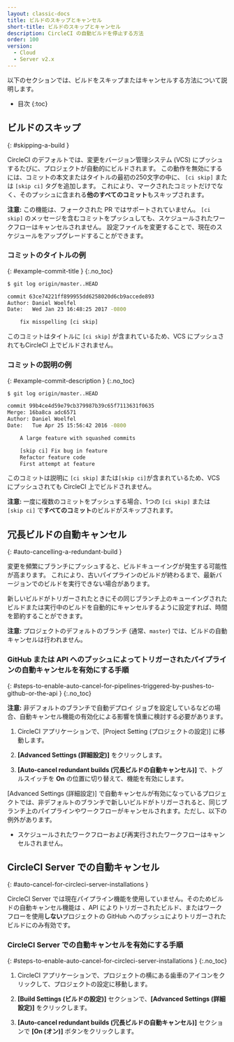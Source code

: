 ```yaml
---
layout: classic-docs
title: ビルドのスキップとキャンセル
short-title: ビルドのスキップとキャンセル
description: CircleCI の自動ビルドを停止する方法
order: 100
version:
  - Cloud
  - Server v2.x
---
```


以下のセクションでは、ビルドをスキップまたはキャンセルする方法について説明します。

* 目次
{:toc}

## ビルドのスキップ
{: #skipping-a-build }

CircleCI のデフォルトでは、変更をバージョン管理システム (VCS) にプッシュするたびに、プロジェクトが自動的にビルドされます。 この動作を無効にするには、コミットの本文またはタイトルの最初の250文字の中に、 `[ci skip]` または `[skip ci]` タグを追加します。 これにより、マークされたコミットだけでなく、そのプッシュに含まれる**他のすべてのコミット**もスキップされます。

**注意:** この機能は、フォークされた PR ではサポートされていません。 `[ci skip]` のメッセージを含むコミットをプッシュしても、スケジュールされたワークフローはキャンセルされません。 設定ファイルを変更することで、現在のスケジュールをアップグレードすることができます。

### コミットのタイトルの例
{: #example-commit-title }
{:.no_toc}

```bash
$ git log origin/master..HEAD

commit 63ce74221ff899955dd6258020d6cb9accede893
Author: Daniel Woelfel
Date:   Wed Jan 23 16:48:25 2017 -0800

    fix misspelling [ci skip]
```

このコミットはタイトルに `[ci skip]` が含まれているため、VCS にプッシュされてもCircleCI 上でビルドされません。

### コミットの説明の例
{: #example-commit-description }
{:.no_toc}

```bash
$ git log origin/master..HEAD

commit 99b4ce4d59e79cb379987b39c65f7113631f0635
Merge: 16ba8ca adc6571
Author: Daniel Woelfel
Date:   Tue Apr 25 15:56:42 2016 -0800

    A large feature with squashed commits

    [skip ci] Fix bug in feature
    Refactor feature code
    First attempt at feature
```

このコミットは説明に `[ci skip]` または`[skip ci]`が含まれているため、VCS にプッシュされても CircleCI 上でビルドされません。

**注意:** 一度に複数のコミットをプッシュする場合、1つの `[ci skip]` または `[skip ci]` で**すべてのコミット**のビルドがスキップされます。

## 冗長ビルドの自動キャンセル
{: #auto-cancelling-a-redundant-build }

変更を頻繁にブランチにプッシュすると、ビルドキューイングが発生する可能性が高まります。 これにより、古いパイプラインのビルドが終わるまで、最新バージョンでのビルドを実行できない場合があります。

新しいビルドがトリガーされたときにその同じブランチ上のキューイングされたビルドまたは実行中のビルドを自動的にキャンセルするように設定すれば、時間を節約することができます。

**注意:** プロジェクトのデフォルトのブランチ (通常、`master`) では、ビルドの自動キャンセルは行われません。

### GitHub または API へのプッシュによってトリガーされたパイプラインの自動キャンセルを有効にする手順
{: #steps-to-enable-auto-cancel-for-pipelines-triggered-by-pushes-to-github-or-the-api }
{:.no_toc}

**注意:** 非デフォルトのブランチで自動デプロイ ジョブを設定しているなどの場合、自動キャンセル機能の有効化による影響を慎重に検討する必要があります。

1. CircleCI アプリケーションで、[Project Setting (プロジェクトの設定)] に移動します。

2. **[Advanced Settings (詳細設定)]** をクリックします。

3. **[Auto-cancel redundant builds (冗長ビルドの自動キャンセル)]** で、トグルスイッチを **On** の位置に切り替えて、機能を有効にします。

[Advanced Settings (詳細設定)] で自動キャンセルが有効になっているプロジェクトでは、非デフォルトのブランチで新しいビルドがトリガーされると、同じブランチ上のパイプラインやワークフローがキャンセルされます。ただし、以下の例外があります。
- スケジュールされたワークフローおよび再実行されたワークフローはキャンセルされません。

## CircleCI Server での自動キャンセル
{: #auto-cancel-for-circleci-server-installations }

CircleCI Server では現在パイプライン機能を使用していません。そのためビルドの自動キャンセル機能は 、API によりトリガーされたビルド、またはワークフローを使用**しない**プロジェクトの GitHub へのプッシュによりトリガーされたビルドにのみ有効です。

### CircleCI Server での自動キャンセルを有効にする手順
{: #steps-to-enable-auto-cancel-for-circleci-server-installations }
{:.no_toc}

1. CircleCI アプリケーションで、プロジェクトの横にある歯車のアイコンをクリックして、プロジェクトの設定に移動します。

2. **[Build Settings (ビルドの設定)]** セクションで、**[Advanced Settings (詳細設定)]** をクリックします。

3. **[Auto-cancel redundant builds (冗長ビルドの自動キャンセル)]** セクションで **[On (オン)]** ボタンをクリックします。
